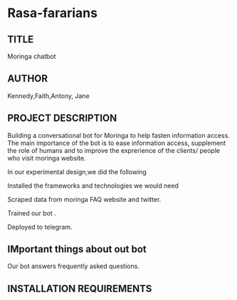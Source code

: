 # Rasa-fararians
## TITLE
 Moringa chatbot
## AUTHOR
 Kennedy,Faith,Antony, Jane
## PROJECT DESCRIPTION
Building a conversational bot for Moringa to help fasten information access. The main importance of the bot is to ease information access, supplement the role of humans  and to improve the exprerience of the clients/ people who visit moringa website.

In our experimental design,we did the following

Installed the frameworks and technologies we would need

Scraped data from moringa FAQ website and twitter.

Trained our bot .

Deployed to telegram.

## IMportant things about out bot
Our bot answers frequently asked questions.


## INSTALLATION REQUIREMENTS

